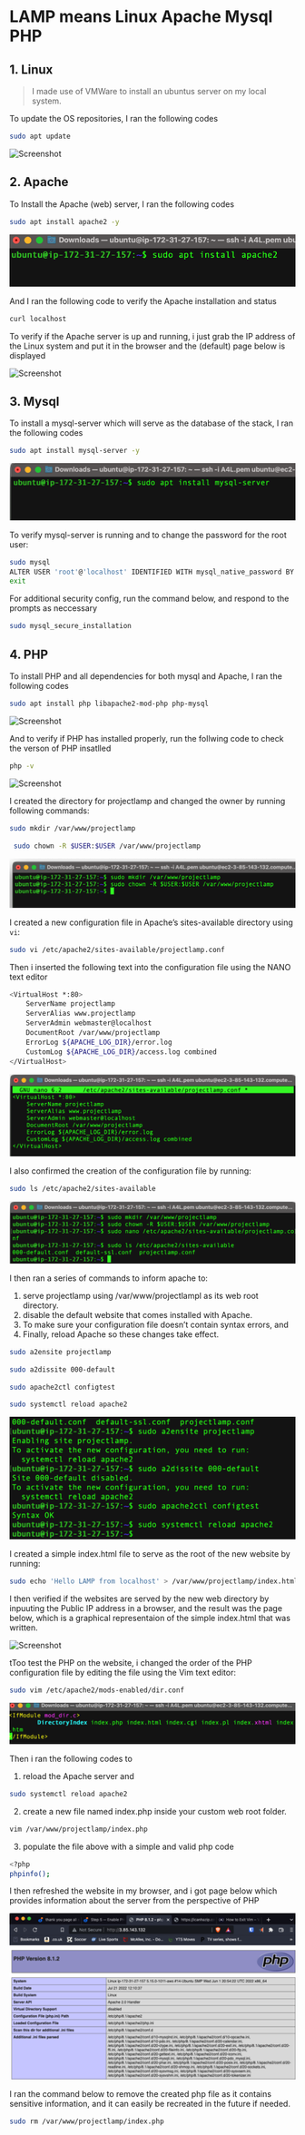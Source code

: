 # LAMP means Linux Apache Mysql PHP

 ## 1.  **Linux**

> I made use of VMWare to install an ubuntus server on my local system.

To update the OS repositories, I ran the following codes

```bash
sudo apt update
```
![Screenshot](https://github.com/ardamz/PersonalDemos/blob/main/1.%20Project%201%20LAMP%20Stack%20Implementation/UpdateRepos.png)

## 2. **Apache**

To Install the Apache (web) server, I ran the following codes

```bash
sudo apt install apache2 -y
```

![Screenshot](https://github.com/ardamz/PersonalDemos/blob/main/1.%20Project%201%20LAMP%20Stack%20Implementation/install%20apache2.png)

And I ran the following code to verify the Apache installation and status

```bash
curl localhost
```
To verify if the Apache server is up and running, i just grab the IP address of the Linux system and put it in the browser and the (default) page below is displayed

![Screenshot](https://github.com/ardamz/PersonalDemos/blob/main/1.%20Project%201%20LAMP%20Stack%20Implementation/ItWorks.png)

## 3. **Mysql**

To install a mysql-server which will serve as the database of the stack, I ran the following codes

```bash
sudo apt install mysql-server -y
```
![Screenshot](https://github.com/ardamz/PersonalDemos/blob/main/1.%20Project%201%20LAMP%20Stack%20Implementation/install%20mysql.png)

To verify mysql-server is running and to change the password for the root user:

```bash
sudo mysql 
ALTER USER 'root'@'localhost' IDENTIFIED WITH mysql_native_password BY 'Password@1';
exit
```

For additional security config, run the command below, and respond to the prompts as neccessary

```bash
sudo mysql_secure_installation
```

## 4. **PHP**
To install PHP and all dependencies for both  mysql and Apache, I ran the following codes

```bash
sudo apt install php libapache2-mod-php php-mysql
```
![Screenshot](https://github.com/ardamz/PersonalDemos/blob/main/1.%20Project%201%20LAMP%20Stack%20Implementation/InstallPHP.png)

And to verify if PHP has installed properly, run the follwing code to check the verson of PHP insatlled

```bash
php -v
```

![Screenshot](https://github.com/ardamz/PersonalDemos/blob/main/1.%20Project%201%20LAMP%20Stack%20Implementation/C:\Users\gbeng\OneDrive\Documents\git\my-demo\project1\PHPverification.png.png)

I created the directory for projectlamp and changed the owner by running following commands:

```bash
sudo mkdir /var/www/projectlamp 
```
```bash
 sudo chown -R $USER:$USER /var/www/projectlamp
```

![Screenshot](https://github.com/ardamz/PersonalDemos/blob/main/1.%20Project%201%20LAMP%20Stack%20Implementation/projectlamp%20dr%20created%20ownership%20changed.png)

I created a new configuration file in Apache’s sites-available directory using `vi`:

```bash
sudo vi /etc/apache2/sites-available/projectlamp.conf
```

Then i inserted the following text into the configuration file using the NANO text editor

```bash
<VirtualHost *:80>
    ServerName projectlamp
    ServerAlias www.projectlamp 
    ServerAdmin webmaster@localhost
    DocumentRoot /var/www/projectlamp
    ErrorLog ${APACHE_LOG_DIR}/error.log
    CustomLog ${APACHE_LOG_DIR}/access.log combined
</VirtualHost>
```
![Screenshot](https://github.com/ardamz/PersonalDemos/blob/main/1.%20Project%201%20LAMP%20Stack%20Implementation/using%20nano%20to%20create%20the%20config%20file.png)

I also confirmed the creation of the configuration file by running:

```bash
sudo ls /etc/apache2/sites-available
```

![Screenshot](https://github.com/ardamz/PersonalDemos/blob/main/1.%20Project%201%20LAMP%20Stack%20Implementation/projectlamp%20cofig%20file%20confirmed.png)

I then ran a series of commands to inform apache to:
1. serve projectlamp using /var/www/projectlampl as its web root directory.
1. disable the default website that comes installed with Apache.
1. To make sure your configuration file doesn’t contain syntax errors, and
1. Finally, reload Apache so these changes take effect.

```bash
sudo a2ensite projectlamp
```

```bash
sudo a2dissite 000-default
```

```bash
sudo apache2ctl configtest
```

```bash
sudo systemctl reload apache2
```

![Screenshot](https://github.com/ardamz/PersonalDemos/blob/main/1.%20Project%201%20LAMP%20Stack%20Implementation/server%20cofigured.png)

I created a simple index.html file to serve as the root of the new website by running:

```bash
sudo echo 'Hello LAMP from localhost' > /var/www/projectlamp/index.html
```

I then verified if the websites are served by the new web directory by inpuuting the Public IP address in a browser, and the result was the page below, which is a graphical representaion of the simple index.html that was written. 

![Screenshot](https://github.com/ardamz/PersonalDemos/blob/main/1.%20Project%201%20LAMP%20Stack%20Implementation/BrowserVerification.png)

tToo test the PHP on the website, i changed the order of the PHP configuration file by editing the file using the Vim text editor:

```bash
sudo vim /etc/apache2/mods-enabled/dir.conf
```

![Screenshot](https://github.com/ardamz/PersonalDemos/blob/main/1.%20Project%201%20LAMP%20Stack%20Implementation/apache2%20defaults%20altered.png)

Then i ran the following codes to 
1. reload the Apache server and 
```bash
sudo systemctl reload apache2
```
2. create a new file named index.php inside your custom web root folder.
```bash
vim /var/www/projectlamp/index.php
```
3. populate the file above with a simple and valid php code
```bash
<?php
phpinfo();
```
I then refreshed the website in my browser, and i got page below which provides information about the  server from the perspective of PHP

![Screenshot](https://github.com/ardamz/PersonalDemos/blob/main/1.%20Project%201%20LAMP%20Stack%20Implementation/PHP%20verified.png)

 I ran the command below to remove the created php file as it contains sensitive information, and it can easily be recreated in the future if needed.

 ```bash
sudo rm /var/www/projectlamp/index.php
 ```
